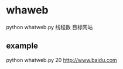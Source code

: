 whaweb
======

python whatweb.py 线程数 目标网站

example
-------
python whatweb.py 20 http://www.baidu.com
